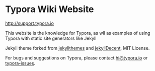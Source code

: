 # Typora Wiki Website

<http://support.typora.io>

This website is the knowledge for Typora, as wll as examples of using Typora with static site generators like Jekyll

Jekyll theme forked from [jekyllthemes](https://github.com/mattvh/jekyllthemes/) and [jekyllDecent](https://github.com/jwillmer/jekyllDecent), MIT License.

For bugs and suggestions on Typora, please contact <hi@typora.io> or [typora-issues](https://github.com/typora/typora-issues/issues).
